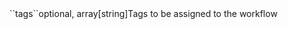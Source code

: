 <tr><td>``tags``</td><td>optional, array[string]</td><td>Tags to be assigned to the workflow</td><td></td><td></td></tr>